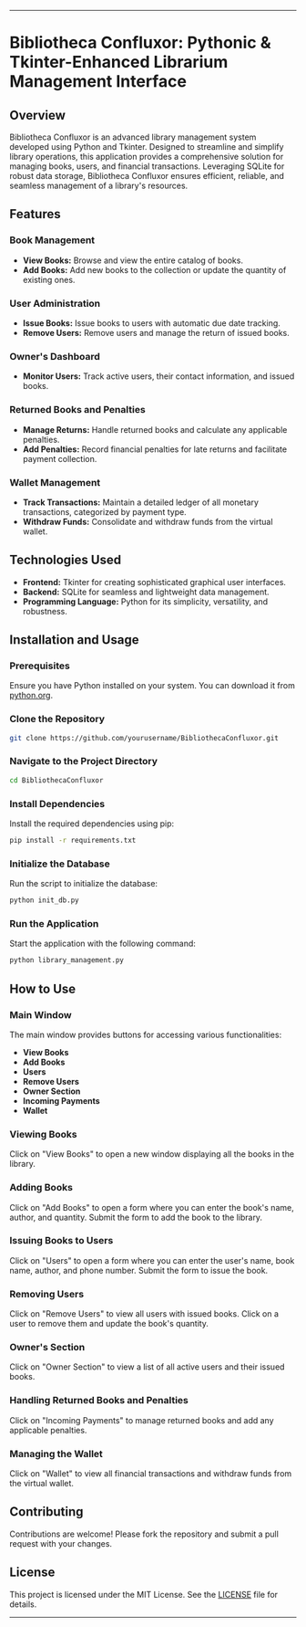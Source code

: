 

---

# Bibliotheca Confluxor: Pythonic & Tkinter-Enhanced Librarium Management Interface

## Overview

Bibliotheca Confluxor is an advanced library management system developed using Python and Tkinter. Designed to streamline and simplify library operations, this application provides a comprehensive solution for managing books, users, and financial transactions. Leveraging SQLite for robust data storage, Bibliotheca Confluxor ensures efficient, reliable, and seamless management of a library's resources.

## Features

### Book Management
- **View Books:** Browse and view the entire catalog of books.
- **Add Books:** Add new books to the collection or update the quantity of existing ones.

### User Administration
- **Issue Books:** Issue books to users with automatic due date tracking.
- **Remove Users:** Remove users and manage the return of issued books.

### Owner's Dashboard
- **Monitor Users:** Track active users, their contact information, and issued books.

### Returned Books and Penalties
- **Manage Returns:** Handle returned books and calculate any applicable penalties.
- **Add Penalties:** Record financial penalties for late returns and facilitate payment collection.

### Wallet Management
- **Track Transactions:** Maintain a detailed ledger of all monetary transactions, categorized by payment type.
- **Withdraw Funds:** Consolidate and withdraw funds from the virtual wallet.

## Technologies Used
- **Frontend:** Tkinter for creating sophisticated graphical user interfaces.
- **Backend:** SQLite for seamless and lightweight data management.
- **Programming Language:** Python for its simplicity, versatility, and robustness.

## Installation and Usage

### Prerequisites
Ensure you have Python installed on your system. You can download it from [python.org](https://www.python.org/).

### Clone the Repository
```bash
git clone https://github.com/yourusername/BibliothecaConfluxor.git
```

### Navigate to the Project Directory
```bash
cd BibliothecaConfluxor
```

### Install Dependencies
Install the required dependencies using pip:
```bash
pip install -r requirements.txt
```

### Initialize the Database
Run the script to initialize the database:
```bash
python init_db.py
```

### Run the Application
Start the application with the following command:
```bash
python library_management.py
```

## How to Use

### Main Window
The main window provides buttons for accessing various functionalities:
- **View Books**
- **Add Books**
- **Users**
- **Remove Users**
- **Owner Section**
- **Incoming Payments**
- **Wallet**

### Viewing Books
Click on "View Books" to open a new window displaying all the books in the library.

### Adding Books
Click on "Add Books" to open a form where you can enter the book's name, author, and quantity. Submit the form to add the book to the library.

### Issuing Books to Users
Click on "Users" to open a form where you can enter the user's name, book name, author, and phone number. Submit the form to issue the book.

### Removing Users
Click on "Remove Users" to view all users with issued books. Click on a user to remove them and update the book's quantity.

### Owner's Section
Click on "Owner Section" to view a list of all active users and their issued books.

### Handling Returned Books and Penalties
Click on "Incoming Payments" to manage returned books and add any applicable penalties.

### Managing the Wallet
Click on "Wallet" to view all financial transactions and withdraw funds from the virtual wallet.

## Contributing
Contributions are welcome! Please fork the repository and submit a pull request with your changes.

## License
This project is licensed under the MIT License. See the [LICENSE](LICENSE) file for details.

---

